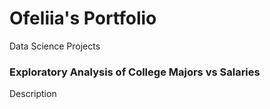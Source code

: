 # Ofeliia's Portfolio
Data Science Projects

### Exploratory Analysis of College Majors vs Salaries
Description

